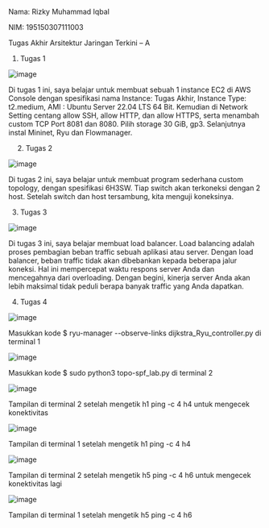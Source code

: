Nama: Rizky Muhammad Iqbal

NIM: 195150307111003

Tugas Akhir Arsitektur Jaringan Terkini – A

1.	Tugas 1

 ![image](https://user-images.githubusercontent.com/100340362/172605155-3eb849a6-41cd-4c8d-96f0-771b10385112.png)

Di tugas 1 ini, saya belajar untuk membuat sebuah 1 instance EC2 di AWS Console dengan spesifikasi nama Instance: Tugas Akhir, Instance Type: t2.medium, AMI : Ubuntu Server 22.04 LTS 64 Bit. Kemudian di Network Setting centang allow SSH, allow HTTP, dan allow HTTPS, serta menambah custom TCP Port 8081 dan 8080. Pilih storage 30 GiB, gp3. Selanjutnya instal Mininet, Ryu dan Flowmanager.

 
2.	Tugas 2

 ![image](https://user-images.githubusercontent.com/100340362/172605301-72a1ac45-a5b9-4d1c-8e4e-c14f464d7144.png)
 
Di tugas 2 ini, saya belajar untuk membuat program sederhana custom topology, dengan spesifikasi 6H3SW. Tiap switch akan terkoneksi dengan 2 host. Setelah switch dan host tersambung, kita menguji koneksinya.

3.	Tugas 3

 ![image](https://user-images.githubusercontent.com/100340362/172605387-4d02a481-9b21-4f79-ae27-88d530d169df.png)

Di tugas 3 ini, saya belajar membuat load balancer. Load balancing adalah proses pembagian beban traffic sebuah aplikasi atau server. Dengan load balancer, beban traffic tidak akan dibebankan kepada beberapa jalur koneksi. Hal ini mempercepat waktu respons server Anda dan mencegahnya dari overloading. Dengan begini, kinerja server Anda akan lebih maksimal tidak peduli berapa banyak traffic yang Anda dapatkan.

4.	Tugas 4

 ![image](https://user-images.githubusercontent.com/100340362/172605480-b2724d83-d8b8-49d7-b816-f9390e182646.png)

Masukkan kode $ ryu-manager --observe-links dijkstra_Ryu_controller.py di terminal 1

![image](https://user-images.githubusercontent.com/100340362/172605570-b4c191aa-1f78-40bf-af83-bb5b0a6c12de.png)
 
Masukkan kode $ sudo python3 topo-spf_lab.py di terminal 2

![image](https://user-images.githubusercontent.com/100340362/172605617-982c8aec-0d30-4732-a3b4-620b12cfb2e9.png)
 
Tampilan di terminal 2 setelah mengetik h1 ping -c 4 h4 untuk mengecek konektivitas

![image](https://user-images.githubusercontent.com/100340362/172605678-a126f970-78f9-4f18-89e3-ee4820f8098e.png)
 
Tampilan di terminal 1 setelah mengetik h1 ping -c 4 h4

 ![image](https://user-images.githubusercontent.com/100340362/172605732-72f11c2e-7df2-4637-8413-1f8fb531edaa.png)

Tampilan di terminal 2 setelah mengetik h5 ping -c 4 h6 untuk mengecek konektivitas lagi

 ![image](https://user-images.githubusercontent.com/100340362/172605757-46b0b3a0-ee07-4733-9125-0237f9c8376c.png)

Tampilan di terminal 1 setelah mengetik h5 ping -c 4 h6


